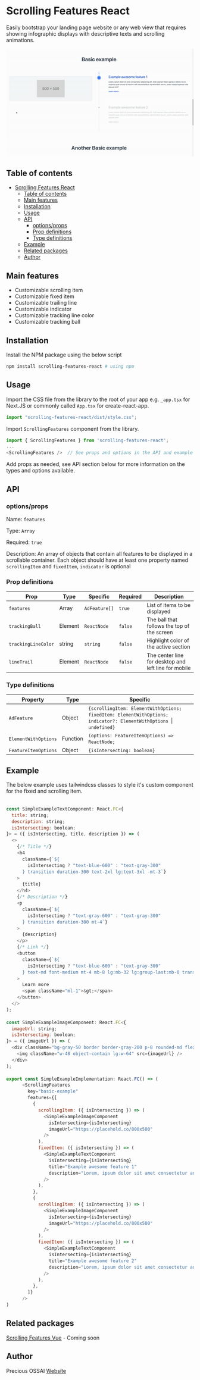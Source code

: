 # Scrolling Features React

Easily bootstrap your landing page website or any web view that requires showing infographic displays with descriptive texts and scrolling animations.

![Preview](public/preview.gif)

## Table of contents

- [Scrolling Features React](#scrolling-features-react)
  - [Table of contents](#table-of-contents)
  - [Main features](#main-features)
  - [Installation](#installation)
  - [Usage](#usage)
  - [API](#api)
    - [options/props](#optionsprops)
    - [Prop definitions](#prop-definitions)
    - [Type definitions](#type-definitions)
  - [Example](#example)
  - [Related packages](#related-packages)
  - [Author](#author)

## Main features

- Customizable scrolling item
- Customizable fixed item
- Customizable trailing line
- Customizable indicator
- Customizable tracking line color
- Customizable tracking ball

## Installation

Install the NPM package using the below script

```bash
npm install scrolling-features-react # using npm
```

## Usage

Import the CSS file from the library to the root of your app e.g. `_app.tsx` for Next.JS or commonly called `App.tsx` for create-react-app.

```js
import "scrolling-features-react/dist/style.css";
```

Import `ScrollingFeatures` component from the library.

```js
import { ScrollingFeatures } from 'scrolling-features-react';
...
<ScrollingFeatures />  // See props and options in the API and example section below
```

Add props as needed, see API section below for more information on the types and options available.

## API

### options/props

Name: `features`

Type: `Array`

Required: `true`

Description: An array of objects that contain all features to be displayed in a scrollable container. Each object should have at least one property named `scrollingItem` and `fixedItem`, `indicator` is optional

### Prop definitions

| Prop                | Type    | Specific      | Required | Description                                          |
| ------------------- | ------- | ------------- | -------- | ---------------------------------------------------- |
| `features`          | Array   | `AdFeature[]` | `true`   | List of items to be displayed                        |
| `trackingBall`      | Element | `ReactNode`   | `false`  | The ball that follows the top of the screen          |
| `trackingLineColor` | string  | `string`      | `false`  | Highlight color of the active section                |
| `lineTrail`         | Element | `ReactNode`   | `false`  | The center line for desktop and left line for mobile |

### Type definitions

| Property             | Type     | Specific                                                                                                                |
| -------------------- | -------- | ----------------------------------------------------------------------------------------------------------------------- |
| `AdFeature`          | Object   | `{scrollingItem: ElementWithOptions; fixedItem: ElementWithOptions; indicator?: ElementWithOptions `&#124;` undefined}` |
| `ElementWithOptions` | Function | `(options: FeatureItemOptions) => ReactNode;`                                                                           |
| `FeatureItemOptions` | Object   | `{isIntersecting: boolean}`                                                                                             |

## Example

The below example uses tailwindcss classes to style it's custom component for the fixed and scrolling item.

```js

const SimpleExampleTextComponent: React.FC<{
  title: string;
  description: string;
  isIntersecting: boolean;
}> = ({ isIntersecting, title, description }) => (
  <>
    {/* Title */}
    <h4
      className={`${
        isIntersecting ? "text-blue-600" : "text-gray-300"
      } transition duration-300 text-2xl lg:text-3xl -mt-3`}
    >
      {title}
    </h4>
    {/* Description */}
    <p
      className={`${
        isIntersecting ? "text-gray-600" : "text-gray-300"
      } transition duration-300 mt-4`}
    >
      {description}
    </p>
    {/* Link */}
    <button
      className={`${
        isIntersecting ? "text-blue-600" : "text-gray-300"
      } text-md font-medium mt-4 mb-8 lg:mb-32 lg:group-last:mb-0 transition duration-300`}
    >
      Learn more
      <span className="ml-1">&gt;</span>
    </button>
  </>
);

const SimpleExampleImageComponent: React.FC<{
  imageUrl: string;
  isIntersecting: boolean;
}> = ({ imageUrl }) => (
  <div className="bg-gray-50 border border-gray-200 p-8 rounded-md flex justify-center items-start">
    <img className="w-48 object-contain lg:w-64" src={imageUrl} />
  </div>
);

export const SimpleExampleImplementation: React.FC() => (
      <ScrollingFeatures
        key="basic-example"
        features={[
          {
            scrollingItem: ({ isIntersecting }) => (
              <SimpleExampleImageComponent
                isIntersecting={isIntersecting}
                imageUrl="https://placehold.co/800x500"
              />
            ),
            fixedItem: ({ isIntersecting }) => (
              <SimpleExampleTextComponent
                isIntersecting={isIntersecting}
                title="Example awesome feature 1"
                description="Lorem, ipsum dolor sit amet consectetur adipisicing elit. Odio aperiam libero pariatur debitis rerum corporis quae iure ea id maxime velit necessitatibus reprehenderit earum, autem saepe sapiente nulla placeat sint?"
              />
            ),
          },
          {
            scrollingItem: ({ isIntersecting }) => (
              <SimpleExampleImageComponent
                isIntersecting={isIntersecting}
                imageUrl="https://placehold.co/800x500"
              />
            ),
            fixedItem: ({ isIntersecting }) => (
              <SimpleExampleTextComponent
                isIntersecting={isIntersecting}
                title="Example awesome feature 2"
                description="Lorem, ipsum dolor sit amet consectetur adipisicing elit. Odio aperiam libero pariatur debitis rerum corporis quae iure ea id maxime velit necessitatibus reprehenderit earum, autem saepe sapiente nulla placeat sint?"
              />
            ),
          },
        ]}
      />
)
```

## Related packages

[Scrolling Features Vue](https://github.com/PeCrio/scrolling-features-vue) - Coming soon

## Author

Precious OSSAI
[Website](https://ossaiprecious.com)

